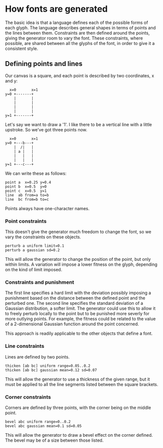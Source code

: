 How fonts are generated
=======================

The basic idea is that a language defines each of the possible forms of 
each glyph. The language describes general shapes in terms of points and 
the lines between them. Constraints are then defined around the points, 
giving the generator room to vary the font. These constraints, where 
possible, are shared between all the glyphs of the font, in order to 
give it a consistent style.

Defining points and lines
-------------------------

Our canvas is a square, and each point is described by two coordinates, 
x and y:

      x=0       x=1
    y=0 +-------+
        |       |
        |       |
        |       |
        |       |
    y=1 +-------+

Let's say we want to draw a '1'. I like there to be a vertical line with 
a little upstroke. So we've got three points now.

      x=0       x=1
    y=0 +---b---+
        |  /|   |
        | a |   |
        |   |   |
        |   |   |
    y=1 +---c---+

We can write these as follows:

    point a  x=0.25 y=0.4
    point b  x=0.5  y=0
    point c  x=0.5  y=1
    line  ab from=a to=b 
    line  bc from=b to=c

Points always have one-character names.

### Point constraints

This doesn't give the generator much freedom to change the font, so we 
vary the constraints on these objects.

    perturb a uniform limit=0.1
    perturb a gaussian sd=0.2

This will allow the generator to change the position of the point, but 
only within limits. A variation will impose a lower fitness on the 
glyph, depending on the kind of limit imposed.

### Constraints and punishment

The first line specifies a hard limit with the deviation possibly 
imposing a punishment based on the distance between the defined point 
and the perturbed one. The second line specifies the standard deviation 
of a Gaussian distribution, a softer limit. The generator could use this 
to allow it to freely perturb locally to the point but to be punished 
more severly for more outlying points. For example, the fitness could be 
related to the value of a 2-dimensional Gaussian function around the 
point concerned.

This approach is readily applicable to the other objects that define a 
font.

### Line constraints

Lines are defined by two points.

    thicken [ab bc] uniform range=0.05..0.2
    thicken [ab bc] gaussian mean=0.12 sd=0.07

This will allow the generator to use a thickness of the given range, but 
it must be applied to all the line segments listed between the square 
brackets.

### Corner constraints

Corners are defined by three points, with the corner being on the middle 
point.

    bevel abc uniform range=0..0.2
    bevel abc gaussian mean=0.1 sd=0.05

This will allow the generator to draw a bevel effect on the corner 
defined. The bevel may be of a size between those listed.
